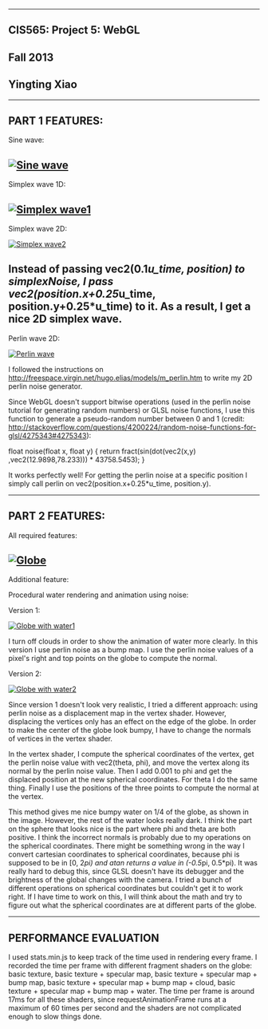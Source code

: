 -------------------------------------------------------------------------------
CIS565: Project 5: WebGL
-------------------------------------------------------------------------------
Fall 2013
-------------------------------------------------------------------------------
Yingting Xiao
-------------------------------------------------------------------------------

-------------------------------------------------------------------------------
PART 1 FEATURES:
-------------------------------------------------------------------------------

Sine wave:

[![Sine wave](screenshots/sinewave.PNG)](http://yingtingxiao.github.io/Project5-WebGL/vert_wave.html)
---

Simplex wave 1D:

[![Simplex wave1](screenshots/simplexwave1.PNG)](http://yingtingxiao.github.io/Project5-WebGL/vert_wave_simplex.html)
---

Simplex wave 2D:

[![Simplex wave2](screenshots/simplexwave2.PNG)](http://yingtingxiao.github.io/Project5-WebGL/vert_wave_custom.html)

Instead of passing vec2(0.1*u_time, position) to simplexNoise, I pass vec2(position.x+0.25*u_time, position.y+0.25*u_time) to it. As a result, I get a nice 2D simplex wave.
---

Perlin wave 2D:

[![Perlin wave](screenshots/perlinwave.PNG)](http://yingtingxiao.github.io/Project5-WebGL/vert_wave_perlin.html)

I followed the instructions on http://freespace.virgin.net/hugo.elias/models/m_perlin.htm to write my 2D perlin noise generator. 

Since WebGL doesn't support bitwise operations (used in the perlin noise tutorial for generating random numbers) or GLSL noise functions, I use this function to generate a pseudo-random number between 0 and 1 (credit: http://stackoverflow.com/questions/4200224/random-noise-functions-for-glsl/4275343#4275343):

float noise(float x, float y) {
  return fract(sin(dot(vec2(x,y) ,vec2(12.9898,78.233))) * 43758.5453);
}

It works perfectly well! For getting the perlin noise at a specific position I simply call perlin on vec2(position.x+0.25*u_time, position.y).

-------------------------------------------------------------------------------
PART 2 FEATURES:
-------------------------------------------------------------------------------

All required features:

[![Globe](screenshots/globe.PNG)](http://yingtingxiao.github.io/Project5-WebGL/frag_globe.html)
---

Additional feature:

Procedural water rendering and animation using noise:

Version 1:

[![Globe with water1](screenshots/water1.PNG)](http://yingtingxiao.github.io/Project5-WebGL/frag_globe_perlin.html)

I turn off clouds in order to show the animation of water more clearly. In this version I use perlin noise as a bump map. I use the perlin noise values of a pixel's right and top points on the globe to compute the normal.

Version 2:

[![Globe with water2](screenshots/water2.PNG)](http://yingtingxiao.github.io/Project5-WebGL/frag_globe_perlin_vert.html)

Since version 1 doesn't look very realistic, I tried a different approach: using perlin noise as a displacement map in the vertex shader. However, displacing the vertices only has an effect on the edge of the globe. In order to make the center of the globe look bumpy, I have to change the normals of vertices in the vertex shader.

In the vertex shader, I compute the spherical coordinates of the vertex, get the perlin noise value with vec2(theta, phi), and move the vertex along its normal by the perlin noise value. Then I add 0.001 to phi and get the displaced position at the new spherical coordinates. For theta I do the same thing. Finally I use the positions of the three points to compute the normal at the vertex.

This method gives me nice bumpy water on 1/4 of the globe, as shown in the image. However, the rest of the water looks really dark. I think the part on the sphere that looks nice is the part where phi and theta are both positive. I think the incorrect normals is probably due to my operations on the spherical coordinates. There might be something wrong in the way I convert cartesian coordinates to spherical coordinates, because phi is supposed to be in [0, 2*pi) and atan returns a value in (-0.5*pi, 0.5*pi). It was really hard to debug this, since GLSL doesn't have its debugger and the brightness of the global changes with the camera. I tried a bunch of different operations on spherical coordinates but couldn't get it to work right. If I have time to work on this, I will think about the math and try to figure out what the spherical coordinates are at different parts of the globe.

-------------------------------------------------------------------------------
PERFORMANCE EVALUATION
-------------------------------------------------------------------------------

I used stats.min.js to keep track of the time used in rendering every frame. I recorded the time per frame with different fragment shaders on the globe: basic texture, basic texture + specular map, basic texture + specular map + bump map, basic texture + specular map + bump map + cloud, basic texture + specular map + bump map + water. The time per frame is around 17ms for all these shaders, since requestAnimationFrame runs at a maximum of 60 times per second and the shaders are not complicated enough to slow things done.